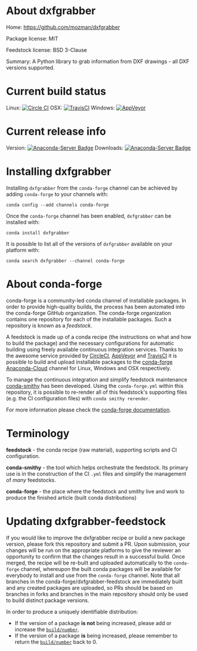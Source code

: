 About dxfgrabber
================

Home: https://github.com/mozman/dxfgrabber

Package license: MIT

Feedstock license: BSD 3-Clause

Summary: A Python library to grab information from DXF drawings - all DXF versions supported.



Current build status
====================

Linux: [![Circle CI](https://circleci.com/gh/conda-forge/dxfgrabber-feedstock.svg?style=shield)](https://circleci.com/gh/conda-forge/dxfgrabber-feedstock)
OSX: [![TravisCI](https://travis-ci.org/conda-forge/dxfgrabber-feedstock.svg?branch=master)](https://travis-ci.org/conda-forge/dxfgrabber-feedstock)
Windows: [![AppVeyor](https://ci.appveyor.com/api/projects/status/github/conda-forge/dxfgrabber-feedstock?svg=True)](https://ci.appveyor.com/project/conda-forge/dxfgrabber-feedstock/branch/master)

Current release info
====================
Version: [![Anaconda-Server Badge](https://anaconda.org/conda-forge/dxfgrabber/badges/version.svg)](https://anaconda.org/conda-forge/dxfgrabber)
Downloads: [![Anaconda-Server Badge](https://anaconda.org/conda-forge/dxfgrabber/badges/downloads.svg)](https://anaconda.org/conda-forge/dxfgrabber)

Installing dxfgrabber
=====================

Installing `dxfgrabber` from the `conda-forge` channel can be achieved by adding `conda-forge` to your channels with:

```
conda config --add channels conda-forge
```

Once the `conda-forge` channel has been enabled, `dxfgrabber` can be installed with:

```
conda install dxfgrabber
```

It is possible to list all of the versions of `dxfgrabber` available on your platform with:

```
conda search dxfgrabber --channel conda-forge
```


About conda-forge
=================

conda-forge is a community-led conda channel of installable packages.
In order to provide high-quality builds, the process has been automated into the
conda-forge GitHub organization. The conda-forge organization contains one repository
for each of the installable packages. Such a repository is known as a *feedstock*.

A feedstock is made up of a conda recipe (the instructions on what and how to build
the package) and the necessary configurations for automatic building using freely
available continuous integration services. Thanks to the awesome service provided by
[CircleCI](https://circleci.com/), [AppVeyor](http://www.appveyor.com/)
and [TravisCI](https://travis-ci.org/) it is possible to build and upload installable
packages to the [conda-forge](https://anaconda.org/conda-forge)
[Anaconda-Cloud](http://docs.anaconda.org/) channel for Linux, Windows and OSX respectively.

To manage the continuous integration and simplify feedstock maintenance
[conda-smithy](http://github.com/conda-forge/conda-smithy) has been developed.
Using the ``conda-forge.yml`` within this repository, it is possible to re-render all of
this feedstock's supporting files (e.g. the CI configuration files) with ``conda smithy rerender``.

For more information please check the [conda-forge documentation](https://conda-forge.org/docs/).

Terminology
===========

**feedstock** - the conda recipe (raw material), supporting scripts and CI configuration.

**conda-smithy** - the tool which helps orchestrate the feedstock.
                   Its primary use is in the construction of the CI ``.yml`` files
                   and simplify the management of *many* feedstocks.

**conda-forge** - the place where the feedstock and smithy live and work to
                  produce the finished article (built conda distributions)


Updating dxfgrabber-feedstock
=============================

If you would like to improve the dxfgrabber recipe or build a new
package version, please fork this repository and submit a PR. Upon submission,
your changes will be run on the appropriate platforms to give the reviewer an
opportunity to confirm that the changes result in a successful build. Once
merged, the recipe will be re-built and uploaded automatically to the
`conda-forge` channel, whereupon the built conda packages will be available for
everybody to install and use from the `conda-forge` channel.
Note that all branches in the conda-forge/dxfgrabber-feedstock are
immediately built and any created packages are uploaded, so PRs should be based
on branches in forks and branches in the main repository should only be used to
build distinct package versions.

In order to produce a uniquely identifiable distribution:
 * If the version of a package **is not** being increased, please add or increase
   the [``build/number``](http://conda.pydata.org/docs/building/meta-yaml.html#build-number-and-string).
 * If the version of a package **is** being increased, please remember to return
   the [``build/number``](http://conda.pydata.org/docs/building/meta-yaml.html#build-number-and-string)
   back to 0.